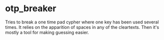# otp_breaker
Tries to break a one time pad cypher where one key has been used several times.
It relies on the apparition of spaces in any of the cleartexts. Then it's mostly a tool for making guessing easier.
